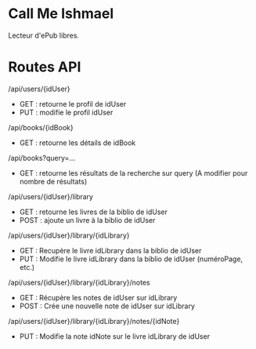 # Call Me Ishmael

Lecteur d'ePub libres.

# Routes API

/api/users/{idUser}
- GET : retourne le profil de idUser
- PUT : modifie le profil idUser

/api/books/{idBook}
- GET : retourne les détails de idBook

/api/books?query=...
- GET : retourne les résultats de la recherche sur query (A modifier pour nombre de résultats)

/api/users/{idUser}/library
- GET : retourne les livres de la biblio de idUser
- POST : ajoute un livre à la biblio de idUser

/api/users/{idUser}/library/{idLibrary}
- GET : Recupère le livre idLibrary dans la biblio de idUser
- PUT : Modifie le livre idLibrary dans la biblio de idUser (numéroPage, etc.)

/api/users/{idUser}/library/{idLibrary}/notes
- GET : Récupère les notes de idUser sur idLibrary
- POST : Crée une nouvelle note de idUser sur idLibrary

/api/users/{idUser}/library/{idLibrary}/notes/{idNote}
- PUT : Modifie la note idNote sur le livre idLibrary de idUser
